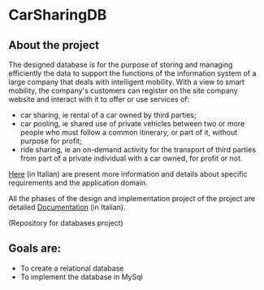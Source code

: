 # CarSharingDB

## About the project
The designed database is for the purpose of storing and managing efficiently the data to support the functions of the information system of a large company that deals with intelligent mobility.
With a view to smart mobility, the company's customers can register on the site company website and interact with it to offer or use services of:
- car sharing, ie rental of a car owned by third parties;
- car pooling, ie shared use of private vehicles between two or more people who must follow a common itinerary, or part of it, without purpose for profit;
- ride sharing, ie an on-demand activity for the transport of third parties from part of a private individual with a car owned, for profit or not.

[Here](specifiche.pdf) (in Italian) are present more information and details about specific requirements and the application domain.

All the phases of the design and implementation project of the project are detailed [Documentation](documentazione.pdf) (in Italian).

(Repository for databases project)

## Goals are:
- To create a relational database 
- To implement the database in MySql

